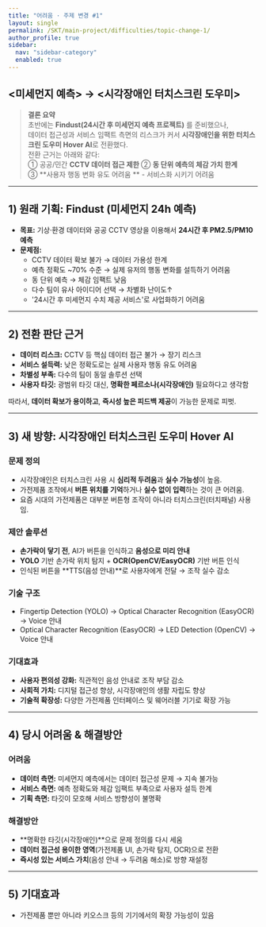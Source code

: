 ```yaml
---
title: "어려움 · 주제 변경 #1"
layout: single
permalink: /SKT/main-project/difficulties/topic-change-1/
author_profile: true
sidebar:
  nav: "sidebar-category"
  enabled: true
---
```


##  <미세먼지 예측> → <시각장애인 터치스크린 도우미>

> **결론 요약**  
> 초반에는 **Findust(24시간 후 미세먼지 예측 프로젝트)** 를 준비했으나,  
> 데이터 접근성과 서비스 임팩트 측면의 리스크가 커서 **시각장애인을 위한 터치스크린 도우미 Hover AI**로 전환했다.  
> 전환 근거는 아래와 같다:  
> ① 공공/민간 **CCTV 데이터 접근 제한**
> ② **동 단위 예측의 체감 가치 한계**  
> ③ **사용자 행동 변화 유도 어려움 ** - 서비스화 시키기 어려움


---

## 1) 원래 기획: Findust (미세먼지 24h 예측)

- **목표:** 기상·환경 데이터와 공공 CCTV 영상을 이용해서 **24시간 후 PM2.5/PM10 예측**   
- **문제점:**  
  - CCTV 데이터 확보 불가 → 데이터 가용성 한계  
  - 예측 정확도 ~70% 수준 → 실제 유저의 행동 변화를 설득하기 어려움  
  - 동 단위 예측 → 체감 임팩트 낮음  
  - 다수 팀이 유사 아이디어 선택 → 차별화 난이도↑
  - '24시간 후 미세먼지 수치 제공 서비스'로 사업화하기 어려움

---

## 2) 전환 판단 근거

- **데이터 리스크:** CCTV 등 핵심 데이터 접근 불가 → 장기 리스크  
- **서비스 설득력:** 낮은 정확도로는 실제 사용자 행동 유도 어려움  
- **차별성 부족:** 다수의 팀이 동일 솔루션 선택  
- **사용자 타깃:** 광범위 타깃 대신, **명확한 페르소나(시각장애인)** 필요하다고 생각함  

따라서, **데이터 확보가 용이하고**, **즉시성 높은 피드백 제공**이 가능한 문제로 피벗.

---

## 3) 새 방향: 시각장애인 터치스크린 도우미 **Hover AI**

### 문제 정의
- 시각장애인은 터치스크린 사용 시 **심리적 두려움**과 **실수 가능성**이 높음.  
- 가전제품 조작에서 **버튼 위치를 기억**하거나 **실수 없이 입력**하는 것이 큰 어려움.
- 요즘 시대의 가전제품은 대부분 버튼형 조작이 아니라 터치스크린(터치패널) 사용임. 

### 제안 솔루션
- **손가락이 닿기 전**, AI가 버튼을 인식하고 **음성으로 미리 안내**  
- **YOLO** 기반 손가락 위치 탐지 + **OCR(OpenCV/EasyOCR)** 기반 버튼 인식  
- 인식된 버튼을 **TTS(음성 안내)**로 사용자에게 전달 → 조작 실수 감소  

### 기술 구조
- Fingertip Detection (YOLO) → Optical Character Recognition (EasyOCR) → Voice 안내  
- Optical Character Recognition (EasyOCR) → LED Detection (OpenCV) → Voice 안내  

### 기대효과
- **사용자 편의성 강화:** 직관적인 음성 안내로 조작 부담 감소  
- **사회적 가치:** 디지털 접근성 향상, 시각장애인의 생활 자립도 향상  
- **기술적 확장성:** 다양한 가전제품 인터페이스 및 웨어러블 기기로 확장 가능  

---

## 4) 당시 어려움 & 해결방안

### 어려움
- **데이터 측면:** 미세먼지 예측에서는 데이터 접근성 문제 → 지속 불가능  
- **서비스 측면:** 예측 정확도와 체감 임팩트 부족으로 사용자 설득 한계  
- **기획 측면:** 타깃이 모호해 서비스 방향성이 불명확  

### 해결방안
- **명확한 타깃(시각장애인)**으로 문제 정의를 다시 세움  
- **데이터 접근성 용이한 영역**(가전제품 UI, 손가락 탐지, OCR)으로 전환  
- **즉시성 있는 서비스 가치**(음성 안내 → 두려움 해소)로 방향 재설정  

---

## 5) 기대효과
- 가전제품 뿐만 아니라 키오스크 등의 기기에서의 확장 가능성이 있음


